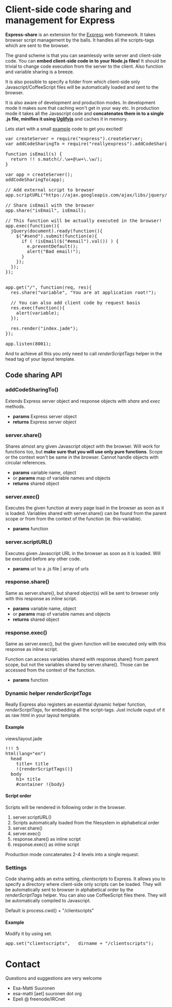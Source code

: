 
# Client-side code sharing and management for Express

**Express-share** is an extension for the [Express][] web framework. It takes
browser script management by the balls.  It handles all the scripts-tags which
are sent to the browser.

The grand scheme is that you can seamlessly write server and client-side code.
You can **embed client-side code in to your Node.js files!** It should be
trivial to change code execution from the server to the client. Also function
and variable sharing is a breeze.

It is also possible to specify a folder from which client-side only
Javascript/CoffeeScript files will be automatically loaded and sent to the
browser.

It is also aware of development and production modes. In development mode it
makes sure that caching won't get in your way etc. In production mode it takes
all the Javascript code and **concatenates them in to a single .js file,
minifies it using [Uglifyjs][]** and caches it in memory.


Lets start with a small [example][] code to get you excited!


<pre>
var createServer = require("express").createServer;
var addCodeSharingTo = require("reallyexpress").addCodeSharingTo;

function isEmail(s) {
  return !! s.match(/.\w+@\w+\.\w/);
}

var app = createServer();
addCodeSharingTo(app);

// Add external script to browser
app.scriptURL("https://ajax.googleapis.com/ajax/libs/jquery/1.5/jquery.min.js");

// Share isEmail with the browser
app.share("isEmail", isEmail);

// This function will be actually executed in the browser!
app.exec(function(){
  jQuery(document).ready(function(){
    $("#send").submit(function(e){
      if ( !isEmail($("#email").val()) ) {
        e.preventDefault();
        alert("Bad email!");
      }
    });
  });
});


app.get("/", function(req, res){
  res.share("variable", "You are at application root!");

  // You can also add client code by request basis
  res.exec(function(){
    alert(variable);
  });

  res.render("index.jade");
});

app.listen(8001);
</pre>

And to achieve all this you only need to call *renderScriptTags* helper in the
head tag of your layout template.


## Code sharing API

###  addCodeSharingTo()

Extends Express server object and response objects with *share* and *exec*
methods.

- **params** Express server object
- **returns** Express server object

### server.share()

Shares almost any given Javascript object with the browser. Will work for
functions too, but **make sure that you will use only pure functions**. Scope
or the context won't be same in the browser. Cannot handle objects with
circular references.

- **params** variable name, object
- or **params** map of variable names and objects
- **returns** shared object

### server.exec()

Executes the given function at every page load in the browser as soon as it is
loaded. Variables shared with server.share() can be found from the parent scope
or from from the context of the function (ie. this-variable).

- **params** function


### server.scriptURL()

Executes given Javascript URL in the browser as soon as it is loaded. Will be
executed before any other code.

- **params** url to a .js file | array of urls


### response.share()

Same as server.share(), but shared object(s) will be sent to browser only with
this response as inline script.

- **params** variable name, object
- or **params** map of variable names and objects
- **returns** shared object

### response.exec()

Same as server.exec(), but the given function will be executed only with this
response as inline script. 

Function can access variables shared with response.share() from parent scope,
but not the variables shared by server.share(). Those can be accessed from the
context of the function.

- **params** function



### Dynamic helper *renderScriptTags*

Really Express also registers an essential dynamic helper function,
*renderScriptTags*, for embedding all the script-tags. Just include ouput of
it as raw html in your layout template.

#### Example

views/layout.jade

<pre>
!!! 5                                
html(lang="en")                      
  head                               
    title= title                     
    !{renderScriptTags()}              
  body                               
    h1= title                        
    #container !{body}               
</pre>


#### Script order

Scripts will be rendered in following order in the browser.

1. server.scriptURL()
2. Scripts automatically loaded from the filesystem in alphabetical order
3. server.share()
4. server.exec()
5. response.share() as inline script
6. response.exec() as inline script

Production mode concatenates 2-4 levels into a single request.

### Settings

Code sharing adds an extra setting, *clientscripts* to Express. It allows you
to specify a directory where client-side only scripts can be loaded. They will
be automatically sent to browser in alphabetical order by the
*renderScriptTags* helper. You can also use CoffeeScript files there. They will
be automatically compiled to Javascript.

Default is process.cwd() + "/clientscripts"

#### Example

Modify it by using set.

<pre>
app.set("clientscripts", __dirname + "/clientscripts");
</pre>


# Contact

Questions and suggestions are very welcome

- Esa-Matti Suuronen
- esa-matti [aet] suuronen dot org
- Epeli @ freenode/IRCnet



[Express]: http://expressjs.com/
[Node.js]: http://nodejs.org/
[Zappa]: https://github.com/mauricemach/zappa
[Uglifyjs]: https://github.com/mishoo/UglifyJS
[example]: https://github.com/epeli/reallyexpress/tree/master/examples/simple
